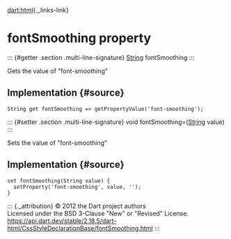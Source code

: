 [dart:html](../../dart-html/dart-html-library){._links-link}

fontSmoothing property
======================

::: {#getter .section .multi-line-signature}
[String](../../dart-core/string-class) fontSmoothing
:::

Gets the value of \"font-smoothing\"

Implementation {#source}
--------------

``` {.language-dart data-language="dart"}
String get fontSmoothing => getPropertyValue('font-smoothing');
```

::: {#setter .section .multi-line-signature}
void fontSmoothing=([String](../../dart-core/string-class) value)
:::

Sets the value of \"font-smoothing\"

Implementation {#source}
--------------

``` {.language-dart data-language="dart"}
set fontSmoothing(String value) {
  setProperty('font-smoothing', value, '');
}
```

::: {._attribution}
© 2012 the Dart project authors\
Licensed under the BSD 3-Clause \"New\" or \"Revised\" License.\
<https://api.dart.dev/stable/2.18.5/dart-html/CssStyleDeclarationBase/fontSmoothing.html>
:::
